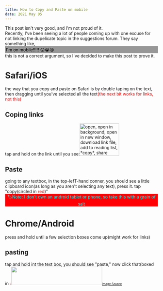```yaml
---
title: How to Copy and Paste on mobile
date: 2021 May 05
---
```

<div class="notice">This post isn't very good, and I'm not proud of it.</div>Recently, I've been seeing a lot of people coming up with one excuse for not linking the dupelicate topic in the suggestions forum. They say something like,<div style="background-color: #979797;color: black;padding: 3px;">I'm on mobile!!!!! &#128534;&#128557;&#128555;</div>this is not a correct argument, so I've decided to make this post to prove it.<h1>Safari/iOS</h1>the way that you copy and paste on Safari is by double taping on the text, then dragging until you've selected all the text<span style="color: #FF0000;">(the next bit works for links, not this)</span><h2>Coping links</h2>tap and hold on the link until you see:<img src="https://i.ibb.co/9cYsfcP/IMG-5938.jpg" alt="open, open in background, open in new window, download link file, add to reading list, *copy*, share" border="0" width="130" height="105" /><h2>Paste</h2>going to any textbox, in the top-lefT-hand conner, you should see a little clipboard icon(as long as you aren't selecting any text), press it. tap "copy(circled in <span style="color: #FF0000;">red</span>)"<div style="background-color: #ff0004; color: #00FFFF; text-align: center;">🏷Note: I don't own an android tablet or phone, so take this with a grain of salt</div><h1>Chrome/Android</h1>press and hold until a few selection boxes come up(might work for links)<h2>pasting</h2>tap and hold int the text box, you should see "paste," now click that(boxed in <span style="color: #FF0000;">:<img src="https://u.cubeupload.com/Steve_Greatness/Screenshot2021050571.png" width="300" height="60" /><span style="font-size: 10px;"><a href="https://www.businessinsider.com/how-to-copy-and-paste-on-android?op=1">Image Source</a></span></span>